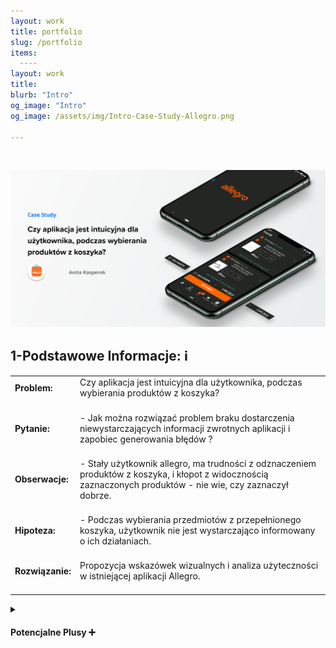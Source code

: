 ```yaml
---
layout: work
title: portfolio
slug: /portfolio
items:
  ----
layout: work
title: 
blurb: "Intro"
og_image: "Intro"
og_image: /assets/img/Intro-Case-Study-Allegro.png
      
---   
```

<br>

[![image-text markdown="1"](https://raw.githubusercontent.com/AnitakasperekUX/AnitakasperekUX.github.io/main/assets/img/tytul.png)](https://raw.githubusercontent.com/AnitakasperekUX/AnitakasperekUX.github.io/main/assets/img/tytul.png)
<br>

## 1-Podstawowe Informacje:    ℹ️ 









|                              |                                                              |
| ---------------------------- | ------------------------------------------------------------ |
| **Problem:**<br/><br/>      | Czy aplikacja jest intuicyjna dla użytkownika, podczas wybierania produktów z koszyka? <br><br> |
| **Pytanie:**<br/><br/>       | - Jak można rozwiązać problem braku dostarczenia niewystarczających informacji zwrotnych aplikacji i zapobiec generowania błędów ?<br><br> |
| **Obserwacje:**<br/><br/> | - Stały użytkownik allegro, ma trudności z odznaczeniem produktów z koszyka, i kłopot z widocznością zaznaczonych produktów - nie wie, czy zaznaczył dobrze.<br><br> |
| **Hipoteza:**<br/><br/>      | - Podczas wybierania przedmiotów z przepełnionego koszyka, użytkownik nie jest wystarczająco informowany o ich działaniach. <br><br> |
| **Rozwiązanie:**<br/><br/>   | Propozycja wskazówek wizualnych i analiza użyteczności w istniejącej aplikacji Allegro.<br><br> |






<details><summary><h4>Potencjalne Plusy ➕</h4></summary>
<i>Usprawnienie informacji wizualnych i interakcji, przyspieszy proces zakupowy i uniknie błędów użytkownika Poprzez dodanie wskazówek wizualne, poprawi się użyteczność aplikacji. Model Mentalny stałego użytkownika używającego wersji webowej, będzie spójniejszy.</i> 
<br>










